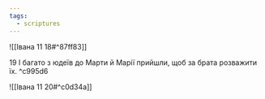 ```yaml
---
tags:
  - scriptures
---
```


![[Івана 11 18#^87ff83]]

19 І багато з юдеїв до Марти й Марії прийшли, щоб за брата розважити їх. ^c995d6

![[Івана 11 20#^c0d34a]]